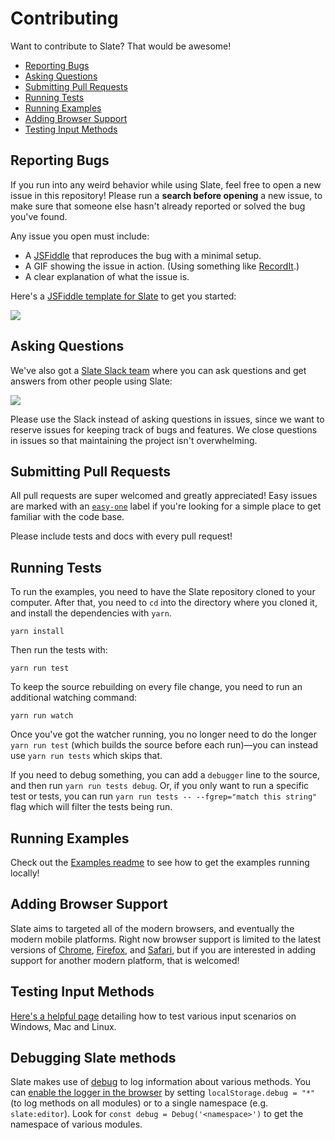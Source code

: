 
# Contributing

Want to contribute to Slate? That would be awesome!

- [Reporting Bugs](#reporting-bugs)
- [Asking Questions](#asking-questions)
- [Submitting Pull Requests](#submitting-pull-requests)
- [Running Tests](#running-tests)
- [Running Examples](#running-examples)
- [Adding Browser Support](#adding-browser-support)
- [Testing Input Methods](#testing-input-methods)


## Reporting Bugs

If you run into any weird behavior while using Slate, feel free to open a new issue in this repository! Please run a **search before opening** a new issue, to make sure that someone else hasn't already reported or solved the bug you've found.

Any issue you open must include:

- A [JSFiddle](https://jsfiddle.net/2zokvrvt/7/) that reproduces the bug with a minimal setup.
- A GIF showing the issue in action. (Using something like [RecordIt](http://recordit.co/).)
- A clear explanation of what the issue is.

Here's a [JSFiddle template for Slate](https://jsfiddle.net/2zokvrvt/7/) to get you started:

[![](./docs/images/jsfiddle.png)](https://jsfiddle.net/2zokvrvt/7/)


## Asking Questions

We've also got a [Slate Slack team](https://slate-slack.herokuapp.com) where you can ask questions and get answers from other people using Slate:

[![](./docs/images/slack.png)](https://slate-slack.herokuapp.com)

Please use the Slack instead of asking questions in issues, since we want to reserve issues for keeping track of bugs and features. We close questions in issues so that maintaining the project isn't overwhelming.


## Submitting Pull Requests

All pull requests are super welcomed and greatly appreciated! Easy issues are marked with an [`easy-one`](https://github.com/ianstormtaylor/slate/issues?q=is%3Aopen+is%3Aissue+label%3Aeasy-one) label if you're looking for a simple place to get familiar with the code base.

Please include tests and docs with every pull request!


## Running Tests

To run the examples, you need to have the Slate repository cloned to your computer. After that, you need to `cd` into the directory where you cloned it, and install the dependencies with `yarn`.

```
yarn install
```

Then run the tests with:

```
yarn run test
```

To keep the source rebuilding on every file change, you need to run an additional watching command:

```
yarn run watch
```

Once you've got the watcher running, you no longer need to do the longer `yarn run test` (which builds the source before each run)—you can instead use `yarn run tests` which skips that.

If you need to debug something, you can add a `debugger` line to the source, and then run `yarn run tests debug`. Or, if you only want to run a specific test or tests, you can run `yarn run tests -- --fgrep="match this string"` flag which will filter the tests being run.


## Running Examples

Check out the [Examples readme](./examples) to see how to get the examples running locally!


## Adding Browser Support

Slate aims to targeted all of the modern browsers, and eventually the modern mobile platforms. Right now browser support is limited to the latest versions of [Chrome](https://www.google.com/chrome/browser/desktop/), [Firefox](https://www.mozilla.org/en-US/firefox/new/), and [Safari](http://www.apple.com/safari/), but if you are interested in adding support for another modern platform, that is welcomed!


## Testing Input Methods

[Here's a helpful page](https://github.com/Microsoft/vscode/wiki/IME-Test) detailing how to test various input scenarios on Windows, Mac and Linux.


## Debugging Slate methods

Slate makes use of [debug](https://github.com/visionmedia/debug) to log information about various methods. You can [enable the logger in the browser](https://github.com/visionmedia/debug#browser-support) by setting `localStorage.debug = "*"` (to log methods on all modules) or to a single namespace (e.g. `slate:editor`). Look for `const debug = Debug('<namespace>')` to get the namespace of various modules.
